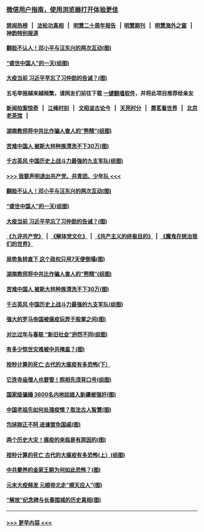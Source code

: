 ### [微信用户指南，使用浏览器打开体验更佳](https://github.com/gfw-breaker/banned-news1/blob/master/indexes/wechat-guide.md?t=0)
#### [禁闻热榜](热点新闻.md?t=0)  &nbsp;&nbsp;|&nbsp;&nbsp; [法轮功真相](https://github.com/gfw-breaker/truth/blob/master/README.md?t=0) &nbsp;&nbsp;|&nbsp;&nbsp; [明慧二十周年报告](https://github.com/gfw-breaker/mh-reports/blob/master/README.md?t=0) &nbsp;&nbsp;|&nbsp;&nbsp;[明慧期刊](https://github.com/gfw-breaker/mh-qikan) &nbsp;&nbsp;|&nbsp;&nbsp; [明慧海外之窗](https://github.com/gfw-breaker/mh-news/blob/master/README.md?t=0) &nbsp;&nbsp;|&nbsp;&nbsp; [神韵特别报道](https://github.com/gfw-breaker/mh-news/blob/master/shenyun.md?t=0)
#### [翻脸不认人！邓小平与汪东兴的两次互动(图)](../pages/p6/918612.md?t=02031311) 
#### [“盛世中国人”的一天(组图)](../pages/p6/921338.md?t=02031311) 
#### [大疫当前 习近平早忘了习仲勋的告诫？(图)](../pages/p6/921653.md?t=02031311) 
#### 五毛举报越来越频繁，请网友们前往下载 [一键翻墙软件](https://github.com/gfw-breaker/ssr-accounts)，并将此项目推荐给亲友
#### [新闻拍案惊奇](https://github.com/gfw-breaker/banned-news1/blob/master/pages/link4.md) &nbsp;&nbsp;|&nbsp;&nbsp; [江峰时刻](https://github.com/gfw-breaker/banned-news1/blob/master/pages/link4.md) &nbsp;&nbsp;|&nbsp;&nbsp; [文昭谈古论今](https://github.com/gfw-breaker/banned-news1/blob/master/pages/link4.md) &nbsp;&nbsp;|&nbsp;&nbsp; [天亮时分](https://github.com/gfw-breaker/banned-news1/blob/master/pages/link4.md) &nbsp;&nbsp;|&nbsp;&nbsp; [萧茗看世界](https://github.com/gfw-breaker/banned-news1/blob/master/pages/link4.md) &nbsp;&nbsp;|&nbsp;&nbsp; [北京老茶馆](https://github.com/gfw-breaker/banned-news1/blob/master/pages/link4.md) &nbsp;&nbsp;|&nbsp;&nbsp; 
#### [湖南教师将中共比作骗人害人的“熊精”(组图)](../pages/p6/921229.md?t=02031311) 
#### [苦难中国人 被斯大林种族清洗不下30万(图)](../pages/p6/921423.md?t=02031311) 
#### [千古英风 中国历史上战斗力最强的九支军队(组图)](../pages/p6/921555.md?t=02031311) 
#### [>>> 我要声明退出共产党、共青团、少年队 <<<](https://github.com/begood0513/goodnews/blob/master/quit/letter.md) 
#### [翻脸不认人！邓小平与汪东兴的两次互动(图)](../pages/p6/918612.md?t=02031311) 
#### [“盛世中国人”的一天(组图)](../pages/p6/921338.md?t=02031311) 
#### [大疫当前 习近平早忘了习仲勋的告诫？(图)](../pages/p6/921653.md?t=02031311) 
#### [《九评共产党》](https://github.com/begood0513/9ping.md/blob/master/README.md) &nbsp;|&nbsp; [《解体党文化》](../../../../jtdwh.md/blob/master/README.md)  &nbsp;|&nbsp; [《共产主义的终极目的》](../../../../gczydzjmd.md/blob/master/README.md) &nbsp;|&nbsp; [《魔鬼在统治我们的世界》](../../../../mgztzwmdsj.md/blob/master/README.md) 
#### [局势急转直下 这个政权只用7天便倒塌(图)](../pages/p6/921651.md?t=02031311) 
#### [湖南教师将中共比作骗人害人的“熊精”(组图)](../pages/p6/921229.md?t=02031311) 
#### [苦难中国人 被斯大林种族清洗不下30万(图)](../pages/p6/921423.md?t=02031311) 
#### [千古英风 中国历史上战斗力最强的九支军队(组图)](../pages/p6/921555.md?t=02031311) 
#### [强大的罗马帝国被瘟疫玩弄于股掌之间(图)](../pages/p6/921404.md?t=02031311) 
#### [对比过年与春联 “新旧社会”迥然不同(组图)](../pages/p6/921460.md?t=02031311) 
#### [有多少惊世灾难被中共掩盖？(图)](../pages/p6/921310.md?t=02031311) 
#### [按秒计算的死亡 古代的大瘟疫有多恐怖(下）](../pages/p6/921211.md?t=02031311) 
#### [它连寺庙僧人也要管！照相先须背口号(组图)](../pages/p6/920904.md?t=02031311) 
#### [国家级骗婚 3600名内地姑娘入新疆被强奸(图)](../pages/p6/921308.md?t=02031311) 
#### [中国老祖先如何处理疫情？取法古人智慧(图)](../pages/p6/921236.md?t=02031311) 
#### [包拯刚正不阿 进谏罢免国戚(图)](../pages/p6/921004.md?t=02031311) 
#### [两个历史大灾！瘟疫的来临是有原因的(图)](../pages/p6/920925.md?t=02031311) 
#### [按秒计算的死亡 古代的大瘟疫有多恐怖(上）(组图)](../pages/p6/919123.md?t=02031311) 
#### [中共豢养的金家王朝为何如此恐怖？(图)](../pages/p6/920841.md?t=02031311) 
#### [元末大疫频发 元顺帝北走“顺天应人”(图)](../pages/p6/921186.md?t=02031311) 
#### [“解放”纪念碑与长春围城的历史真相(图)](../pages/p6/920922.md?t=02031311) 

----
#### [ >>> 更早内容 <<< ](../indexes/p6-earlier.md)
